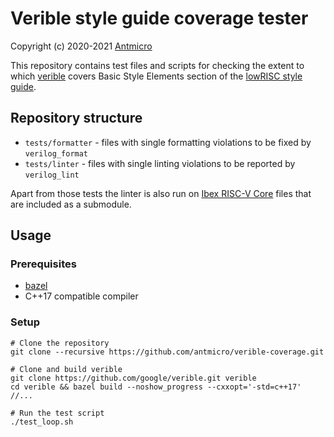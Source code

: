 # Verible style guide coverage tester

Copyright (c) 2020-2021 [Antmicro](https://www.antmicro.com)

This repository contains test files and scripts for checking the extent to which
[verible](https://github.com/google/verible) covers Basic Style Elements section
of the [lowRISC style guide](https://github.com/lowRISC/style-guides/blob/master/VerilogCodingStyle.md).

## Repository structure

* `tests/formatter` - files with single formatting violations to be fixed by `verilog_format`
* `tests/linter` - files with single linting violations to be reported by `verilog_lint`

Apart from those tests the linter is also run on [Ibex RISC-V Core](https://github.com/lowRISC/ibex)
files that are included as a submodule.

## Usage

### Prerequisites

* [bazel](https://bazel.build/)
* C++17 compatible compiler

### Setup
```
# Clone the repository
git clone --recursive https://github.com/antmicro/verible-coverage.git

# Clone and build verible
git clone https://github.com/google/verible.git verible
cd verible && bazel build --noshow_progress --cxxopt='-std=c++17' //...

# Run the test script
./test_loop.sh
```
